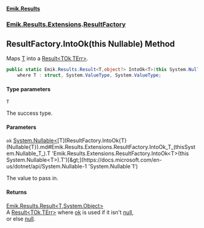 #### [Emik.Results](index.md 'index')
### [Emik.Results.Extensions](Emik.Results.Extensions.md 'Emik.Results.Extensions').[ResultFactory](ResultFactory.md 'Emik.Results.Extensions.ResultFactory')

## ResultFactory.IntoOk<T>(this Nullable<T>) Method

Maps [T](ResultFactory.IntoOk{T}(Nullable{T}).md#Emik.Results.Extensions.ResultFactory.IntoOk_T_(thisSystem.Nullable_T_).T 'Emik.Results.Extensions.ResultFactory.IntoOk<T>(this System.Nullable<T>).T') into a [Result&lt;TOk,TErr&gt;](Result{TOk,TErr}.md 'Emik.Results.Result<TOk,TErr>').

```csharp
public static Emik.Results.Result<T,object?> IntoOk<T>(this System.Nullable<T> ok)
    where T : struct, System.ValueType, System.ValueType;
```
#### Type parameters

<a name='Emik.Results.Extensions.ResultFactory.IntoOk_T_(thisSystem.Nullable_T_).T'></a>

`T`

The success type.
#### Parameters

<a name='Emik.Results.Extensions.ResultFactory.IntoOk_T_(thisSystem.Nullable_T_).ok'></a>

`ok` [System.Nullable&lt;](https://docs.microsoft.com/en-us/dotnet/api/System.Nullable-1 'System.Nullable`1')[T](ResultFactory.IntoOk{T}(Nullable{T}).md#Emik.Results.Extensions.ResultFactory.IntoOk_T_(thisSystem.Nullable_T_).T 'Emik.Results.Extensions.ResultFactory.IntoOk<T>(this System.Nullable<T>).T')[&gt;](https://docs.microsoft.com/en-us/dotnet/api/System.Nullable-1 'System.Nullable`1')

The value to pass in.

#### Returns
[Emik.Results.Result&lt;](Result{TOk,TErr}.md 'Emik.Results.Result<TOk,TErr>')[T](ResultFactory.IntoOk{T}(Nullable{T}).md#Emik.Results.Extensions.ResultFactory.IntoOk_T_(thisSystem.Nullable_T_).T 'Emik.Results.Extensions.ResultFactory.IntoOk<T>(this System.Nullable<T>).T')[,](Result{TOk,TErr}.md 'Emik.Results.Result<TOk,TErr>')[System.Object](https://docs.microsoft.com/en-us/dotnet/api/System.Object 'System.Object')[&gt;](Result{TOk,TErr}.md 'Emik.Results.Result<TOk,TErr>')  
A [Result&lt;TOk,TErr&gt;](Result{TOk,TErr}.md 'Emik.Results.Result<TOk,TErr>') where [ok](ResultFactory.IntoOk{T}(Nullable{T}).md#Emik.Results.Extensions.ResultFactory.IntoOk_T_(thisSystem.Nullable_T_).ok 'Emik.Results.Extensions.ResultFactory.IntoOk<T>(this System.Nullable<T>).ok') is used if it isn't [null](https://docs.microsoft.com/en-us/dotnet/csharp/language-reference/keywords/null 'https://docs.microsoft.com/en-us/dotnet/csharp/language-reference/keywords/null'),  
or else [null](https://docs.microsoft.com/en-us/dotnet/csharp/language-reference/keywords/null 'https://docs.microsoft.com/en-us/dotnet/csharp/language-reference/keywords/null').